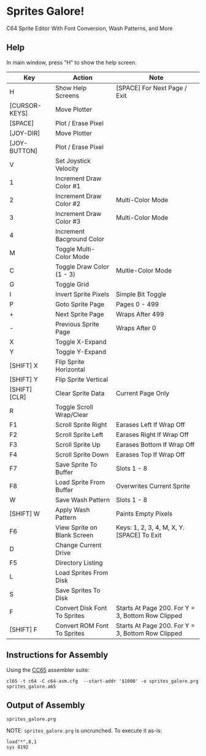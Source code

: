 # Sprites Galore!
C64 Sprite Editor With Font Conversion, Wash Patterns, and More

## Help

In main window, press "H" to show the help screen.

| Key           | Action                       | Note
|---------------|------------------------------|-----
| H             | Show Help Screens            | [SPACE] For Next Page / Exit
| [CURSOR-KEYS] | Move Plotter                 |
| [SPACE]       | Plot / Erase Pixel           |
| [JOY-DIR]     | Move Plotter                 |
| [JOY-BUTTON]  | Plot / Erase Pixel           |
| V             | Set Joystick Velocity        |
| 1             | Increment Draw Color #1      |
| 2             | Increment Draw Color #2      | Multi-Color Mode
| 3             | Increment Draw Color #3      | Multi-Color Mode
| 4             | Increment Bacground Color    |
| M             | Toggle Multi-Color Mode      |
| C             | Toggle Draw Color (1 - 3)    | Multie-Color Mode
| G             | Toggle Grid                  |
| I             | Invert Sprite Pixels         | Simple Bit Toggle
| P             | Goto Sprite Page             | Pages 0 - 499
| +             | Next Sprite Page             | Wraps After 499
| -             | Previous Sprite Page         | Wraps After 0
| X             | Toggle X-Expand              |
| Y             | Toggle Y-Expand              |
| [SHIFT] X     | Flip Sprite Horizontal       |
| [SHIFT] Y     | Flip Sprite Vertical         |
| [SHIFT] [CLR] | Clear Sprite Data            | Current Page Only
| R             | Toggle Scroll Wrap/Clear     |
| F1            | Scroll Sprite Right          | Earases Left If Wrap Off
| F2            | Scroll Sprite Left           | Earases Right If Wrap Off
| F3            | Scroll Sprite Up             | Earases Bottom If Wrap Off
| F4            | Scroll Sprite Down           | Earases Top If Wrap Off
| F7            | Save Sprite To Buffer        | Slots 1 - 8
| F8            | Load Sprite From Buffer      | Overwrites Current Sprite
| W             | Save Wash Pattern            | Slots 1 - 8
| [SHIFT] W     | Apply Wash Pattern           | Paints Empty Pixels
| F6            | View Sprite on Blank Screen  | Keys: 1, 2, 3, 4, M, X, Y. [SPACE] To Exit
| D             | Change Current Drive         |
| F5            | Directory Listing            | 
| L             | Load Sprites From Disk       |
| S             | Save Sprites To Disk         |
| F             | Convert Disk Font To Sprites | Starts At Page 200.  For Y = 3, Bottom Row Clipped
| [SHIFT] F     | Convert ROM Font To Sprites  | Starts At Page 200.  For Y = 3, Bottom Row Clipped

## Instructions for Assembly

Using the [CC65](https://www.cc65.org/) assembler suite:

    cl65 -t c64 -C c64-asm.cfg  --start-addr '$1000' -o sprites_galore.prg sprites_galore.a65

## Output of Assembly

    sprites_galore.prg

NOTE: `sprites_galore.prg` is uncrunched.  To execute it as-is:

    load"*",8,1
    sys 8192

